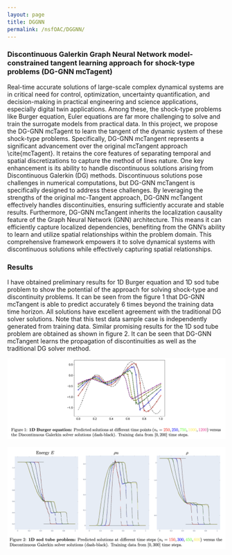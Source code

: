 ```yaml
---
layout: page
title: DGGNN
permalink: /nsfOAC/DGGNN/
---
```

### Discontinuous Galerkin Graph Neural Network model-constrained tangent learning approach for shock-type problems (DG-GNN mcTagent)

Real-time accurate solutions of large-scale complex dynamical systems are in critical need for control, optimization, uncertainty quantification, and decision-making in practical engineering and science applications, especially digital twin applications. Among these, the shock-type problems like Burger equation, Euler equations are far more challenging to solve and train the surrogate models from practical data. In this project, we propose the DG-GNN mcTagent to learn the tangent of the dynamic system of these shock-type problems. Specifically, DG-GNN mcTangent represents a significant advancement over the original mcTangent approach \cite{mcTagent}. It retains the core features of separating temporal and spatial discretizations to capture the method of lines nature. One key enhancement is its ability to handle discontinuous solutions arising from Discontinuous Galerkin (DG) methods. Discontinuous solutions pose challenges in numerical computations, but DG-GNN mcTangent is specifically designed to address these challenges. By leveraging the strengths of the original mc-Tangent approach, DG-GNN mcTangent effectively handles discontinuities, ensuring sufficiently accurate and stable results. Furthermore, DG-GNN mcTangent inherits the localization causality feature of the Graph Neural Network (GNN) architecture. This means it can efficiently capture localized dependencies, benefiting from the GNN’s ability to learn and utilize spatial relationships within the problem domain. This comprehensive framework empowers it to solve dynamical systems with discontinuous solutions while effectively capturing spatial relationships. 

### Results
I have obtained preliminary results for 1D Burger equation and 1D sod tube problem to show the potential of the approach for solving shock-type and discontinuity problems. It can be seen from the figure 1 that DG-GNN mcTangent is able to predict accurately 6 times beyond the training data time horizon. All solutions have excellent agreement with the traditional DG solver solutions. Note that this test data sample case is independently generated from training data. Similar promising results for the 1D sod tube problem are obtained as shown in figure 2. It can be seen that DG-GNN mcTangent learns the propagation of discontinuities as well as the traditional DG solver method.

![Fig1](/assets/figures/hainguyen/DGGNN_fig1.png)

![Fig2](/assets/figures/hainguyen/DGGNN_fig2.png)

